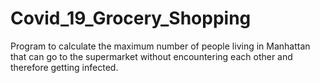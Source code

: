 # Covid_19_Grocery_Shopping
Program to calculate the maximum number of people living in Manhattan that can go to the supermarket without encountering each other and therefore getting infected.
